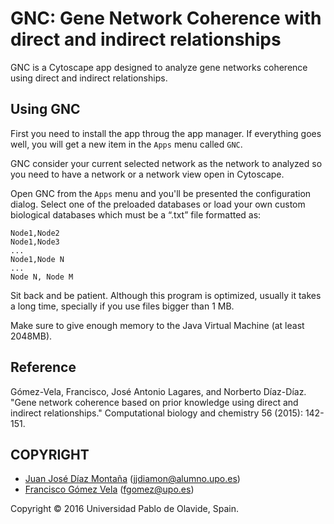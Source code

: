 # GNC: Gene Network Coherence with direct and indirect relationships

GNC is a Cytoscape app designed to analyze gene networks coherence using direct and indirect relationships.

## Using GNC

First you need to install the app throug the app manager. If everything goes well, you will get a new item in the `Apps` menu called `GNC`.

GNC consider your current selected network as the network to analyzed so you need to have a network or a network view open in Cytoscape.

Open GNC from the `Apps` menu and you'll be presented the configuration dialog. Select one of the preloaded databases or load  your own custom biological databases which must be a “.txt” file formatted as:

```
Node1,Node2
Node1,Node3
...
Node1,Node N
...
Node N, Node M
```

Sit back and be patient. Although this program is optimized, usually it takes a long time, specially if you use files bigger than 1 MB.

Make sure to give enough memory to the Java Virtual Machine (at least 2048MB).

## Reference
Gómez-Vela, Francisco, José Antonio Lagares, and Norberto Díaz-Díaz. "Gene network coherence based on prior knowledge using direct and indirect relationships." Computational biology and chemistry 56 (2015): 142-151.
  

## COPYRIGHT
* <a href="mailto:jjdiamon@alumno.upo.es">Juan José Díaz Montaña</a> (<a href="mailto:jjdiamon@alumno.upo.es">jjdiamon@alumno.upo.es</a>)
* <a href="http://www.upo.es/eps/fgomez/">Francisco Gómez Vela</a> (<a href="mailto:fgomez@upo.es">fgomez@upo.es</a>) 

Copyright © 2016 Universidad Pablo de Olavide, Spain.
